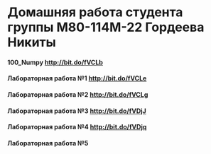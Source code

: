 # Домашняя работа студента группы M80-114M-22 Гордеева Никиты
#### 100_Numpy http://bit.do/fVCLb
#### Лабораторная работа №1 http://bit.do/fVCLe
#### Лабораторная работа №2 http://bit.do/fVCLg
#### Лабораторная работа №3 http://bit.do/fVDjJ
#### Лабораторная работа №4 http://bit.do/fVDjq
#### Лабораторная работа №5 